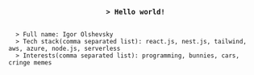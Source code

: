 <h3 align="center"><code>> Hello world!</code></h3>

<pre>
<code>
  > Full name: Igor Olshevsky
  > Tech stack(comma separated list): react.js, nest.js, tailwind, aws, azure, node.js, serverless 
  > Interests(comma separated list): programming, bunnies, cars, cringe memes
</code>
</pre>

